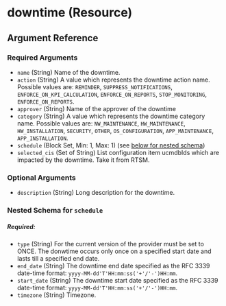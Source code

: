 # downtime (Resource)




## Argument Reference

### Required Arguments

- `name` (String) Name of the downtime.
- `action` (String) A value which represents the downtime action name. Possible values are: `REMINDER`, `SUPPRESS_NOTIFICATIONS`, `ENFORCE_ON_KPI_CALCULATION`, `ENFORCE_ON_REPORTS`, `STOP_MONITORING`, `ENFORCE_ON_REPORTS`.
- `approver` (String) Name of the approver of the downtime
- `category` (String) A value which represents the downtime category name. Possible values are: `NW_MAINTENANCE`, `HW_MAINTENANCE`, `HW_INSTALLATION`, `SECURITY`, `OTHER`, `OS_CONFIGURATION`, `APP_MAINTENANCE`, `APP_INSTALLATION`.
- `schedule` (Block Set, Min: 1, Max: 1) (see [below for nested schema](#nestedblock--schedule))
- `selected_cis` (Set of String) List configuration item ucmdbIds which are impacted by the downtime. Take it from RTSM.

### Optional Arguments

- `description` (String) Long description for the downtime.
  

<a id="nestedblock--schedule"></a>
### Nested Schema for `schedule`

##### Required:

- `type` (String) For the current version of the provider must be set to ONCE. The donwtime occurs only once on a specified start date and lasts till a specified end date.
- `end_date` (String) The downtime end date specified as the RFC 3339 date-time format: `yyyy-MM-dd'T'HH:mm:ss('+'/'-')HH:mm`.
- `start_date` (String) The downtime start date specified as the RFC 3339 date-time format: `yyyy-MM-dd'T'HH:mm:ss('+'/'-')HH:mm`.
- `timezone` (String) Timezone.



